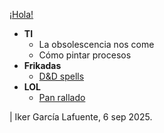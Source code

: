 [¡Hola!](https://ikergl.github.io/hola.html)
- **TI**
  - La obsolescencia nos come
  - Cómo pintar procesos
- **Frikadas**
  - [D&D spells](https://ikergl.github.io/d&d_spells.html)
- **LOL**
  - [Pan rallado](https://ikergl.github.io/pan_rallado.html)
 
| Iker García Lafuente, 6 sep 2025.
